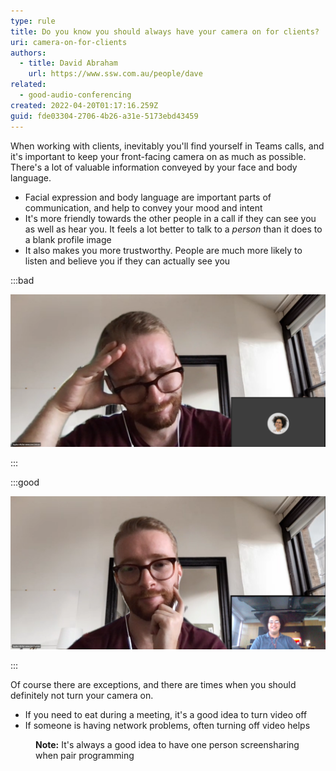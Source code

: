 ```yaml
---
type: rule
title: Do you know you should always have your camera on for clients?
uri: camera-on-for-clients
authors:
  - title: David Abraham
    url: https://www.ssw.com.au/people/dave
related:
  - good-audio-conferencing
created: 2022-04-20T01:17:16.259Z
guid: fde03304-2706-4b26-a31e-5173ebd43459
---
```

When working with clients, inevitably you'll find yourself in Teams calls, and it's important to keep your front-facing camera on as much as possible. There's a lot of valuable information conveyed by your face and body language.

* Facial expression and body language are important parts of communication, and help to convey your mood and intent
* It's more friendly towards the other people in a call if they can see you as well as hear you. It feels a lot better to talk to a *person* than it does to a blank profile image
* It also makes you more trustworthy. People are much more likely to listen and believe you if they can actually see you

:::bad

![Figure: Bad Example - The client feels like they are talking to a blank screen. Even with a profile picture, it feels impersonal](untitled2.png)

:::

:::good

![Figure: Good Example - The client can see your face, and the call feels much more relaxed and personal](untitled.png)

:::

Of course there are exceptions, and there are times when you should definitely not turn your camera on.

* If you need to eat during a meeting, it's a good idea to turn video off
* If someone is having network problems, often turning off video helps

<figure class="greybox">
<strong>Note:</strong> It's always a good idea to have one person screensharing when pair programming
</figure>
